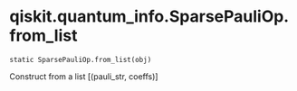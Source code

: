 # qiskit.quantum\_info.SparsePauliOp.from\_list

`static SparsePauliOp.from_list(obj)`

Construct from a list \[(pauli\_str, coeffs)]
